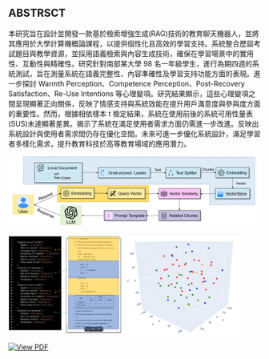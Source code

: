 ## ABSTRSCT

本研究旨在設計並開發一款基於檢索增強生成(RAG)技術的教育聊天機器人，並將其應用於大學計算機概論課程，以提供個性化且高效的學習支持。系統整合歷屆考試題目與教學資源，並採用語義檢索與內容生成技術，確保在學習場景中的實用性、互動性與精確性。研究針對南部某大學 98 名一年級學生，進行為期四週的系統測試，旨在測量系統在語義完整性、內容準確性及學習支持功能方面的表現。進一步探討 Warmth Perception、Competence Perception、Post-Recovery Satisfaction、Re-Use Intentions 等心理變項。研究結果顯示，這些心理變項之間呈現顯著正向關係，反映了情感支持與系統效能在提升用戶滿意度與參與度方面的重要性。然而，根據相依樣本 t 檢定結果，系統在使用前後的系統可用性量表(SUS)未達顯著差異。揭示了系統在滿足使用者需求方面仍需進一步改進。反映出系統設計與使用者需求間仍存在優化空間。未來可進一步優化系統設計，滿足學習者多樣化需求，提升教育科技於高等教育場域的應用潛力。

<div style="display: flex; gap: 10px;">
    <img src="./image/圖片01.png" alt="補充圖1" style="">
</div>

<br>

<div style="display: flex; gap: 10px;">
    <img src="./image/圖片02.png" alt="補充圖1" style="width: 45%;">
    <img src="./image/圖片03.png" alt="補充圖2" style="width: 45%;">
</div>

<br>

<a href="./透過檢索增強生成技術提升學習成效：應用於大學計算機概論課程的教育聊天機器人.pdf" target="_blank">
  <img src="https://img.shields.io/badge/View%20PDF-FF0000?logo=adobeacrobatreader&logoColor=white&style=for-the-badge" alt="View PDF">
</a>
